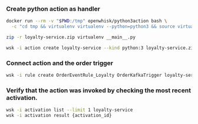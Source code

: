 ### Create python action as handler

```sh
docker run --rm -v "$PWD:/tmp" openwhisk/python3action bash \
  -c "cd tmp && virtualenv virtualenv --python=python3 && source virtualenv/bin/activate && pip install -r requirements.txt"

zip -r loyalty-service.zip virtualenv __main__.py

wsk -i action create loyalty-service --kind python:3 loyalty-service.zip
```

### Connect action and the order trigger
```sh
wsk -i rule create OrderEventRule_Loyalty OrderKafkaTrigger loyalty-service
```

### Verify that the action was invoked by checking the most recent activation.
```sh
wsk -i activation list --limit 1 loyalty-service
wsk -i activation result {activation_id}
```

